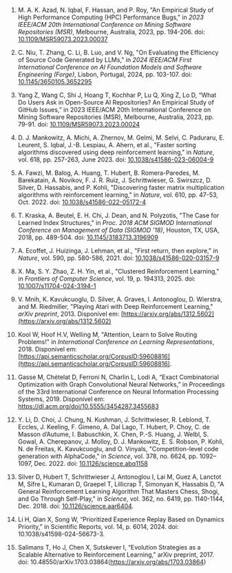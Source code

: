 1. M. A. K. Azad, N. Iqbal, F. Hassan, and P. Roy, "An Empirical Study of High Performance Computing (HPC) Performance Bugs," in *2023 IEEE/ACM 20th International Conference on Mining Software Repositories (MSR)*, Melbourne, Australia, 2023, pp. 194-206. doi: [10.1109/MSR59073.2023.00037](https://doi.org/10.1109/MSR59073.2023.00037)

2. C. Niu, T. Zhang, C. Li, B. Luo, and V. Ng, "On Evaluating the Efficiency of Source Code Generated by LLMs," in *2024 IEEE/ACM First International Conference on AI Foundation Models and Software Engineering (Forge)*, Lisbon, Portugal, 2024, pp. 103-107. doi: [10.1145/3650105.3652295](https://doi.org/10.1145/3650105.3652295)

3. Yang Z, Wang C, Shi J, Hoang T, Kochhar P, Lu Q, Xing Z, Lo D, “What Do Users Ask in Open-Source AI Repositories? An Empirical Study of GitHub Issues,” in 2023 IEEE/ACM 20th International Conference on Mining Software Repositories (MSR), Melbourne, Australia, 2023, pp. 79-91. doi: [10.1109/MSR59073.2023.00024](https://www.computer.org/csdl/proceedings-article/msr/2023/118400a079/1OIKWH0ClEc)

4. D. J. Mankowitz, A. Michi, A. Zhernov, M. Gelmi, M. Selvi, C. Paduraru, E. Leurent, S. Iqbal, J.-B. Lespiau, A. Ahern, et al., "Faster sorting algorithms discovered using deep reinforcement learning," in *Nature*, vol. 618, pp. 257-263, June 2023. doi: [10.1038/s41586-023-06004-9](https://doi.org/10.1038/s41586-023-06004-9)

5. A. Fawzi, M. Balog, A. Huang, T. Hubert, B. Romera-Paredes, M. Barekatain, A. Novikov, F. J. R. Ruiz, J. Schrittwieser, G. Swirszcz, D. Silver, D. Hassabis, and P. Kohli, "Discovering faster matrix multiplication algorithms with reinforcement learning," in *Nature*, vol. 610, pp. 47-53, Oct. 2022. doi: [10.1038/s41586-022-05172-4](https://doi.org/10.1038/s41586-022-05172-4)

6. T. Kraska, A. Beutel, E. H. Chi, J. Dean, and N. Polyzotis, "The Case for Learned Index Structures," in *Proc. 2018 ACM SIGMOD International Conference on Management of Data (SIGMOD '18)*, Houston, TX, USA, 2018, pp. 489-504. doi: [10.1145/3183713.3196909](https://doi.org/10.1145/3183713.3196909)

7. A. Ecoffet, J. Huizinga, J. Lehman, et al., "First return, then explore," in *Nature*, vol. 590, pp. 580-586, 2021. doi: [10.1038/s41586-020-03157-9](https://doi.org/10.1038/s41586-020-03157-9)

8. X. Ma, S. Y. Zhao, Z. H. Yin, et al., "Clustered Reinforcement Learning," in *Frontiers of Computer Science*, vol. 19, p. 194313, 2025. doi: [10.1007/s11704-024-3194-1](https://doi.org/10.1007/s11704-024-3194-1)

9. V. Mnih, K. Kavukcuoglu, D. Silver, A. Graves, I. Antonoglou, D. Wierstra, and M. Riedmiller, "Playing Atari with Deep Reinforcement Learning," *arXiv preprint*, 2013. Disponível em: [https://arxiv.org/abs/1312.5602](https://arxiv.org/abs/1312.5602)

10. Kool W, Hoof H.V, Welling M, "Attention, Learn to Solve Routing Problems!" in *International Conference on Learning Representations*, 2018. Disponível em: [https://api.semanticscholar.org/CorpusID:59608816](https://api.semanticscholar.org/CorpusID:59608816).

11. Gasse M, Chételat D, Ferroni N, Charlin L, Lodi A, “Exact Combinatorial Optimization with Graph Convolutional Neural Networks,” in Proceedings of the 33rd International Conference on Neural Information Processing Systems, 2019. Disponível em: https://dl.acm.org/doi/10.5555/3454287.3455683

12. Y. Li, D. Choi, J. Chung, N. Kushman, J. Schrittwieser, R. Leblond, T. Eccles, J. Keeling, F. Gimeno, A. Dal Lago, T. Hubert, P. Choy, C. de Masson d’Autume, I. Babuschkin, X. Chen, P.-S. Huang, J. Welbl, S. Gowal, A. Cherepanov, J. Molloy, D. J. Mankowitz, E. S. Robson, P. Kohli, N. de Freitas, K. Kavukcuoglu, and O. Vinyals, "Competition-level code generation with AlphaCode," in *Science*, vol. 378, no. 6624, pp. 1092–1097, Dec. 2022. doi: [10.1126/science.abq1158](http://dx.doi.org/10.1126/science.abq1158)

13. Silver D, Hubert T, Schrittwieser J, Antonoglou I, Lai M, Guez A, Lanctot M, Sifre L, Kumaran D, Graepel T, Lillicrap T, Simonyan K, Hassabis D, "A General Reinforcement Learning Algorithm That Masters Chess, Shogi, and Go Through Self-Play," in *Science*, vol. 362, no. 6419, pp. 1140-1144, Dec. 2018. doi: [10.1126/science.aar6404](https://doi.org/10.1126/science.aar6404).

14. Li H, Qian X, Song W, “Prioritized Experience Replay Based on Dynamics Priority,” in Scientific Reports, vol. 14, p. 6014, 2024. doi: 10.1038/s41598-024-56673-3.

15. Salimans T, Ho J, Chen X, Sutskever I, “Evolution Strategies as a Scalable Alternative to Reinforcement Learning,” arXiv preprint, 2017. doi: 10.48550/arXiv.1703.03864(https://arxiv.org/abs/1703.03864)

